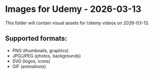 # Images for Udemy - 2026-03-13

This folder will contain visual assets for Udemy videos on 2026-03-13.

## Supported formats:
- PNG (thumbnails, graphics)
- JPG/JPEG (photos, backgrounds)
- SVG (logos, icons)
- GIF (animations)
